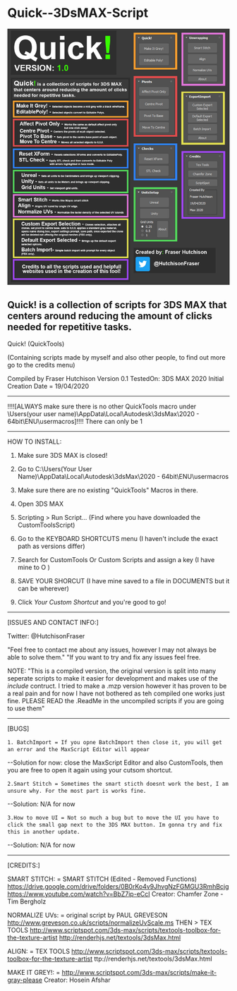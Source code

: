 # Quick--3DsMAX-Script
![](Images/Quick_v1_Showcase.jpg)

Quick! is a collection of scripts for 3DS MAX that centers around reducing the amount of clicks needed for repetitive tasks.
---------------------------------------------------------------------------------------------------------------------

Quick! (QuickTools)

(Containing scripts made by myself and also other people, to find out more go to the credits menu)

Compiled by Fraser Hutchison
Version 0.1
TestedOn: 3DS MAX 2020
Initial Creation Date = 19/04/2020

---------------------------------------------------------------------------------------------------------------------

!!!![ALWAYS make sure there is no other QuickTools macro under \Users\(your user name)\AppData\Local\Autodesk\3dsMax\2020 - 64bit\ENU\usermacros]!!!! There can only be 1

---------------------------------------------------------------------------------------------------------------------
HOW TO INSTALL:

1. Make sure 3DS MAX is closed!

2. Go to C:\Users\(Your User Name)\AppData\Local\Autodesk\3dsMax\2020 - 64bit\ENU\usermacros

3. Make sure there are no existing "QuickTools" Macros in there.

4. Open 3DS MAX

5. Scripting > Run Script... (Find where you have downloaded the CustomToolsScript)

6. Go to the KEYBOARD SHORTCUTS menu (I haven't include the exact path as versions differ) 

7. Search for CustomTools Or Custom Scripts and assign a key (I have mine to O )

8. SAVE YOUR SHORCUT (I have mine saved to a file in DOCUMENTS but it can be wherever) 

9. Click *Your Custom Shortcut* and you're good to go!  

---------------------------------------------------------------------------------------------------------------------
[ISSUES AND CONTACT INFO:]

Twitter: @HutchisonFraser 

"Feel free to contact me about any issues, however I may not always be able to solve them."
"If you want to try and fix any issues feel free.

NOTE: "This is a compiled version, the original version is split into many seperate scripts to make it easier for development and makes use of the *include* contruct. I tried to make a .mzp version however it has proven to be a real pain and for now I have not bothered as teh compiled one works just fine. PLEASE READ the .ReadMe in the uncompiled scripts if you are going to use them"


---------------------------------------------------------------------------------------------------------------------
[BUGS]

	1. BatchImport = If you opne BatchImport then close it, you will get an error and the MaxScript Editor will appear
--Solution for now: close the MaxScript Editor and also CustomTools, then you are free to open it again using your cutsom shortcut.

	2.Smart Stitch = Sometimes the smart sticth doesnt work the best, I am unsure why. For the most part is works fine.
--Solution: N/A for now

	3.How to move UI = Not so much a bug but to move the UI you have to click the small gap next to the 3DS MAX button. Im gonna try and fix this in another update.
--Solution: N/A for now

---------------------------------------------------------------------------------------------------------------------
[CREDITS:]

SMART STITCH: = 
  SMART STITCH (Edited - Removed Functions)
  https://drive.google.com/drive/folders/0B0rKo4v9JhvgNzFGMGU3RmhBcjg
  https://www.youtube.com/watch?v=BbZ7ip-eCcI
  Creator: Chamfer Zone - Tim Bergholz
 
NORMALIZE UVs: =
  original script by PAUL GREVESON
	http://www.greveson.co.uk/scripts/normalizeUvScale.ms
THEN >
	TEX TOOLS 
	http://www.scriptspot.com/3ds-max/scripts/textools-toolbox-for-the-texture-artist
	http://renderhjs.net/textools/3dsMax.html
 
ALIGN: = 
  TEX TOOLS 
  http://www.scriptspot.com/3ds-max/scripts/textools-toolbox-for-the-texture-artist
	  ttp://renderhjs.net/textools/3dsMax.html
    
MAKE IT GREY!: =
  http://www.scriptspot.com/3ds-max/scripts/make-it-gray-please
  Creator: Hosein Afshar
